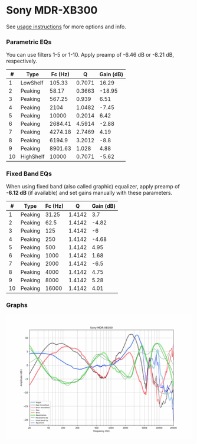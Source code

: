# Sony MDR-XB300
See [usage instructions](https://github.com/jaakkopasanen/AutoEq#usage) for more options and info.

### Parametric EQs
You can use filters 1-5 or 1-10. Apply preamp of -6.46 dB or -8.21 dB, respectively.

|   # | Type      |   Fc (Hz) |      Q |   Gain (dB) |
|-----|-----------|-----------|--------|-------------|
|   1 | LowShelf  |    105.33 | 0.7071 |       16.29 |
|   2 | Peaking   |     58.17 | 0.3663 |      -18.95 |
|   3 | Peaking   |    567.25 | 0.939  |        6.51 |
|   4 | Peaking   |   2104    | 1.0482 |       -7.45 |
|   5 | Peaking   |  10000    | 0.2014 |        6.42 |
|   6 | Peaking   |   2684.41 | 4.5914 |       -2.88 |
|   7 | Peaking   |   4274.18 | 2.7469 |        4.19 |
|   8 | Peaking   |   6194.9  | 3.2012 |       -8.8  |
|   9 | Peaking   |   8901.63 | 1.028  |        4.88 |
|  10 | HighShelf |  10000    | 0.7071 |       -5.62 |

### Fixed Band EQs
When using fixed band (also called graphic) equalizer, apply preamp of **-6.12 dB** (if available) and set gains manually with these parameters.

|   # | Type    |   Fc (Hz) |      Q |   Gain (dB) |
|-----|---------|-----------|--------|-------------|
|   1 | Peaking |     31.25 | 1.4142 |        3.7  |
|   2 | Peaking |     62.5  | 1.4142 |       -4.82 |
|   3 | Peaking |    125    | 1.4142 |       -6    |
|   4 | Peaking |    250    | 1.4142 |       -4.68 |
|   5 | Peaking |    500    | 1.4142 |        4.95 |
|   6 | Peaking |   1000    | 1.4142 |        1.68 |
|   7 | Peaking |   2000    | 1.4142 |       -6.5  |
|   8 | Peaking |   4000    | 1.4142 |        4.75 |
|   9 | Peaking |   8000    | 1.4142 |        5.28 |
|  10 | Peaking |  16000    | 1.4142 |        4.01 |

### Graphs
![](./Sony%20MDR-XB300.png)
